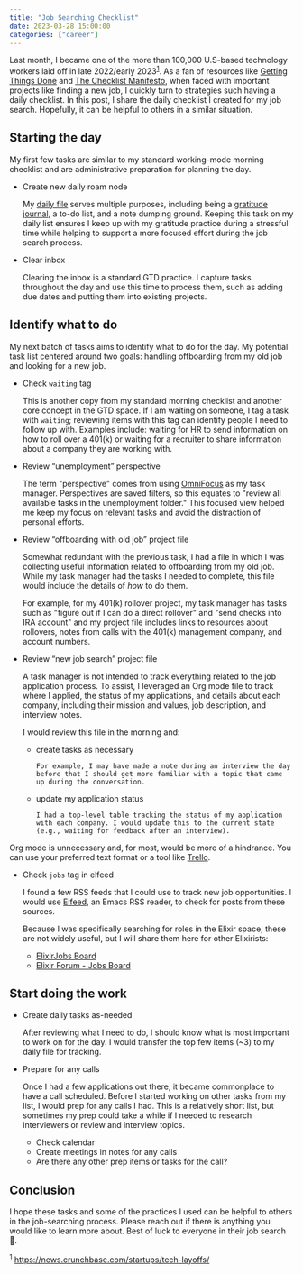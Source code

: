 ```yaml
---
title: "Job Searching Checklist"
date: 2023-03-28 15:00:00
categories: ["career"]
---
```


Last month, I became one of the more than 100,000 U.S-based technology workers laid off in late 2022/early 2023<sup><a id="fnr.1" class="footref" href="#fn.1" role="doc-backlink">1</a></sup>. As a fan of resources like [Getting Things Done](https://www.goodreads.com/book/show/1633.Getting_Things_Done) and [The Checklist Manifesto](https://www.goodreads.com/book/show/6667514-the-checklist-manifesto), when faced with important projects like finding a new job, I quickly turn to strategies such having a daily checklist. In this post, I share the daily checklist I created for my job search. Hopefully, it can be helpful to others in a similar situation.

## Starting the day

My first few tasks are similar to my standard working-mode morning checklist and are administrative preparation for planning the day.

- Create new daily roam node

  My [daily file](https://www.orgroam.com/manual.html#org_002droam_002ddailies) serves multiple purposes, including being a [gratitude journal](/2021/12/2021-gratitude/), a to-do list, and a note dumping ground. Keeping this task on my daily list ensures I keep up with my gratitude practice during a stressful time while helping to support a more focused effort during the job search process.

- Clear inbox

  Clearing the inbox is a standard GTD practice. I capture tasks throughout the day and use this time to process them, such as adding due dates and putting them into existing projects.

## Identify what to do

My next batch of tasks aims to identify what to do for the day. My potential task list centered around two goals: handling offboarding from my old job and looking for a new job.

- Check `waiting` tag

  This is another copy from my standard morning checklist and another core concept in the GTD space. If I am waiting on someone, I tag a task with `waiting`; reviewing items with this tag can identify people I need to follow up with. Examples include: waiting for HR to send information on how to roll over a 401(k) or waiting for a recruiter to share information about a company they are working with.

- Review “unemployment” perspective

  The term "perspective" comes from using [OmniFocus](https://www.omnigroup.com/omnifocus/) as my task manager. Perspectives are saved filters, so this equates to "review all available tasks in the unemployment folder." This focused view helped me keep my focus on relevant tasks and avoid the distraction of personal efforts.

- Review “offboarding with old job” project file

  Somewhat redundant with the previous task, I had a file in which I was collecting useful information related to offboarding from my old job. While my task manager had the tasks I needed to complete, this file would include the details of _how_ to do them.

  For example, for my 401(k) rollover project, my task manager has tasks such as "figure out if I can do a direct rollover" and "send checks into IRA account" and my project file includes links to resources about rollovers, notes from calls with the 401(k) management company, and account numbers.

- Review “new job search” project file

  A task manager is not intended to track everything related to the job application process. To assist, I leveraged an Org mode file to track where I applied, the status of my applications, and details about each company, including their mission and values, job description, and interview notes.

  I would review this file in the morning and:

  - create tasks as necessary

        For example, I may have made a note during an interview the day before that I should get more familiar with a topic that came up during the conversation.

  - update my application status

        I had a top-level table tracking the status of my application with each company. I would update this to the current state (e.g., waiting for feedback after an interview).

Org mode is unnecessary and, for most, would be more of a hindrance. You can use your preferred text format or a tool like [Trello](https://trello.com/).

- Check `jobs` tag in elfeed

  I found a few RSS feeds that I could use to track new job opportunities. I would use [Elfeed](https://github.com/skeeto/elfeed), an Emacs RSS reader, to check for posts from these sources.

  Because I was specifically searching for roles in the Elixir space, these are not widely useful, but I will share them here for other Elixirists:

  - [ElixirJobs Board](https://elixirjobs.net/rss)
  - [Elixir Forum - Jobs Board](https://elixirforum.com/c/work/elixir-jobs/16.rss)

## Start doing the work

- Create daily tasks as-needed

  After reviewing what I need to do, I should know what is most important to work on for the day. I would transfer the top few items (~3) to my daily file for tracking.

- Prepare for any calls

  Once I had a few applications out there, it became commonplace to have a call scheduled. Before I started working on other tasks from my list, I would prep for any calls I had. This is a relatively short list, but sometimes my prep could take a while if I needed to research interviewers or review and interview topics.

  - Check calendar
  - Create meetings in notes for any calls
  - Are there any other prep items or tasks for the call?

## Conclusion

I hope these tasks and some of the practices I used can be helpful to others in the job-searching process. Please reach out if there is anything you would like to learn more about. Best of luck to everyone in their job search 💜.

<sup><a id="fn.1" href="#fnr.1">1</a></sup> <https://news.crunchbase.com/startups/tech-layoffs/>
